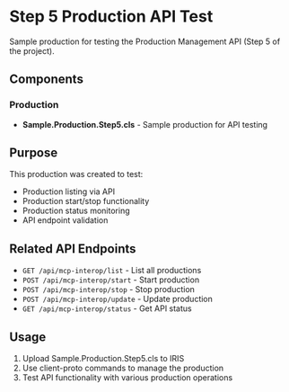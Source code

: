 # Step 5 Production API Test

Sample production for testing the Production Management API (Step 5 of the project).

## Components

### Production
- **Sample.Production.Step5.cls** - Sample production for API testing

## Purpose
This production was created to test:
- Production listing via API
- Production start/stop functionality
- Production status monitoring
- API endpoint validation

## Related API Endpoints
- `GET /api/mcp-interop/list` - List all productions
- `POST /api/mcp-interop/start` - Start production
- `POST /api/mcp-interop/stop` - Stop production
- `POST /api/mcp-interop/update` - Update production
- `GET /api/mcp-interop/status` - Get API status

## Usage
1. Upload Sample.Production.Step5.cls to IRIS
2. Use client-proto commands to manage the production
3. Test API functionality with various production operations